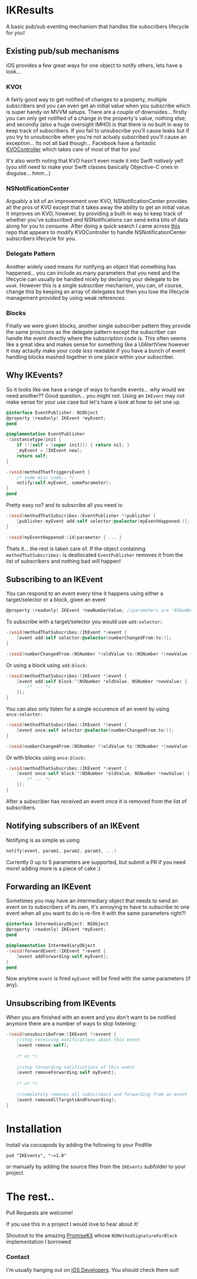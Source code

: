# IKResults

A basic pub/sub eventing mechanism that handles the subscribers lifecycle for you!

## Existing pub/sub mechanisms
iOS provides a few great ways for one object to notify others, lets have a look...

### KVOt
A fairly good way to get notified of changes to a property, multiple subscribers and you can even get an initial value when you subscribe which is super handy on MVVM setups. There are a couple of downsides... firstly you can only get notified of a change in the property's value, nothing else; and secondly (also a huge oversight IMHO) is that there is no built in way to keep track of subscribers. If you fail to unsubscribe you'll cause leaks but if you try to unsubscribe when you're not actualy subscribed you'll cause an exception... Its not all bad though... Facebook have a fantastic [KVOController](https://github.com/facebook/KVOController) which takes care of most of that for you!

It's also worth noting that KVO hasn't even made it into Swift *natively* yet! (you still need to make your Swift classes basically Objective-C ones in disguise... hmm...)

### NSNotificationCenter
Arguably a bit of an improvement over KVO, NSNotificationCenter provides all the pros of KVO except that it takes away the ability to get an initial value. It improves on KVO, however, by providing a built-in way to keep track of whether you've subscribed *and* NSNotifications can send extra bits of data along for you to consume. After doing a quick search I came across [this](https://github.com/onmyway133/FTGNotificationController) repo that appears to modify KVOController to handle NSNotificationCenter subscribers lifecycle for you.

### Delegate Pattern
Another widely used means for notifying an object that something has happened... you can include as many parameters that you need and the lifecycle can usually be handled nicely by declaring your delegate to be `weak`. However this is a single subscriber mechanism, you can, of course, change this by keeping an array of delegates but then you lose the lifecycle management provided by using weak references.

### Blocks
Finally we were given blocks, another single subscriber pattern they provide the same pros/cons as the delegate pattern except the subscriber can handle the event directly where the subscription code is. This often seems like a great idea and makes sense for something like a UIAlertView however it may actaully make your code *less* readable if you have a bunch of event handling blocks mashed together in one place within your subscriber.

## Why IKEvents?
So it looks like we have a range of ways to handle events... why would we need another?? Good question... you might not. Using an `IKEvent` may not make sense for your use case but let's have a look at how to set one up.
```objectivec
@interface EventPublisher: NSObject
@property (readonly) IKEvent *myEvent;
@end

@implementation EventPublisher
-(instancetype)init {
	if (!(self = [super init])) { return nil; }
    _myEvent = [IKEvent new];
    return self;
}

-(void)methodThatTriggersEvent {
	/* some misc code.. */
    notify(self.myEvent, someParameter);
}
@end
```
Pretty easy no? and to subscribe all you need is:
```objectivec
-(void)methodThatSubscribes:(EventPublisher *)publisher {
	[publisher.myEvent add:self selector:@selector(myEventHappened:)];
}

-(void)myEventHappened:(id)parameter { ... }
```
Thats it... the rest is taken care of. If the object containing `methodThatSubscribes:` is deallocated `EventPublisher` removes it from the list of subscribers and nothing bad will happen!

## Subscribing to an IKEvent
You can respond to an event every time it happens using either a target/selector or a block, given an event
```objectivec
@property (readonly) IKEvent *newNumberValue; //parameters are 'NSNumber *oldValue' and 'NSNumber *newValue'
```
To subscribe with a target/selector you would use `add:selector:`
```objectivec
-(void)methodThatSubscribes:(IKEvent *)event {
	[event add:self selector:@selector(numberChangedFrom:to:)];
}

-(void)numberChangedFrom:(NSNumber *)oldValue to:(NSNumber *)newValue { ... }
```
Or using a block using `add:block:`
```objectivec
-(void)methodThatSubscribes:(IKEvent *)event {
	[event add:self block:^(NSNumber *oldValue, NSNumber *newValue) {
    	/* ... */
    }];
}
```
You can also only listen for a single occurence of an event by using `once:selector:`
```objectivec
-(void)methodThatSubscribes:(IKEvent *)event {
	[event once:self selector:@selector(numberChangedFrom:to:)];
}

-(void)numberChangedFrom:(NSNumber *)oldValue to:(NSNumber *)newValue { ... }
```
Or with blocks using `once:block:`
```objectivec
-(void)methodThatSubscribes:(IKEvent *)event {
	[event once:self block:^(NSNumber *oldValue, NSNumber *newValue) {
    	/* ... */
    }];
}
```
After a subscriber has received an event once it is removed from the list of subscribers.

## Notifying subscribers of an IKEvent
Notifying is as simple as using
```objectivec
notify(event, param1, param2, param3, ...)
```
Currently 0 up to 5 parameters are supported, but submit a PR if you need more! adding more is a piece of cake :)

## Forwarding an IKEvent
Sometimes you may have an intermediary object that needs to send an event on to subscribers of its own, it's annoying to have to subscribe to one event when all you want to do is re-fire it with the same parameters right?!
```objectivec
@interface IntermediaryObject: NSObject
@property (readonly) IKEvent *myEvent;
@end

@implementation IntermediaryObject
-(void)forwardEvent:(IKEvent *)event {
	[event addForwarding:self.myEvent];
}
@end
```
Now anytime `event` is fired `myEvent` will be fired with the same parameters (if any).

## Unsubscribing from IKEvents
When you are finished with an event and you don't want to be notified anymore there are a number of ways to stop listening:
```objectivec
-(void)unsubscribeFrom:(IKEvent *)evvent {
	//stop receiving notifications about this event
	[event remove:self];
    
    /* or */
    
    //stop forwarding notifications of this event
    [event removeForwarding:self.myEvent];
    
    /* or */
    
    //completely removes all subscribers and forwarding from an event
    [event removeAllTargetsAndForwarding];
}
```

# Installation
Install via cocoapods by adding the following to your Podfile
```
pod "IKEvents", "~>1.0"
```
or manually by adding the source files from the `IKEvents` subfolder to your project.

# The rest..
Pull Requests are welcome!

If you use this in a project I would love to hear about it!

Shoutout to the amazing [PromiseKit](http://promisekit.org/) whose `NSMethodSignatureForBlock` implementation I borrowed

### Contact
I'm usually hanging out on [iOS Developers](http://ios-developers.io/). You should check them out!
